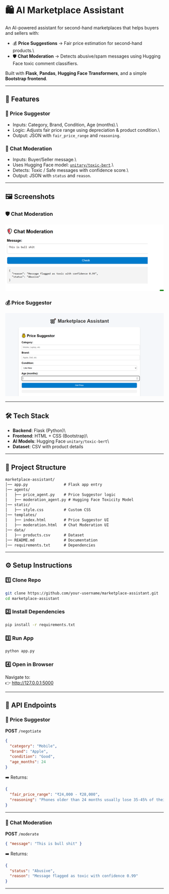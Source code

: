 # 🛍️ AI Marketplace Assistant

An AI-powered assistant for second-hand marketplaces that helps buyers
and sellers with:

-   💰 **Price Suggestions** → Fair price estimation for second-hand
    products.\
-   🛡️ **Chat Moderation** → Detects abusive/spam messages using Hugging
    Face toxic comment classifiers.

Built with **Flask**, **Pandas**, **Hugging Face Transformers**, and a
simple **Bootstrap frontend**.

------------------------------------------------------------------------

## 🚀 Features

### 🔹 Price Suggestor

-   Inputs: Category, Brand, Condition, Age (months).\
-   Logic: Adjusts fair price range using depreciation & product
    condition.\
-   Output: JSON with `fair_price_range` and `reasoning`.

### 🔹 Chat Moderation

-   Inputs: Buyer/Seller message.\
-   Uses Hugging Face model:
    [`unitary/toxic-bert`](https://huggingface.co/unitary/toxic-bert).\
-   Detects: Toxic / Safe messages with confidence score.\
-   Output: JSON with `status` and `reason`.

------------------------------------------------------------------------

## 🖼️ Screenshots

### 🛡️ Chat Moderation

![Chat Moderation UI](./screenshots/chat_moderation.PNG)

### 💰 Price Suggestor

![Price Suggestor UI](./screenshots/price_suggestor.PNG)

------------------------------------------------------------------------

## 🛠️ Tech Stack

-   **Backend**: Flask (Python)\
-   **Frontend**: HTML + CSS (Bootstrap)\
-   **AI Models**: Hugging Face `unitary/toxic-bert`\
-   **Dataset**: CSV with product details

------------------------------------------------------------------------

## 📂 Project Structure

    marketplace-assistant/
    │── app.py                # Flask app entry
    │── agents/
    │   ├── price_agent.py    # Price Suggestor logic
    │   ├── moderation_agent.py # Hugging Face Toxicity Model
    │── static/
    │   ├── style.css         # Custom CSS
    │── templates/
    │   ├── index.html        # Price Suggestor UI
    │   ├── moderation.html   # Chat Moderation UI
    │── data/
    │   ├── products.csv      # Dataset
    │── README.md             # Documentation
    │── requirements.txt      # Dependencies

------------------------------------------------------------------------

## ⚙️ Setup Instructions

### 1️⃣ Clone Repo

``` bash
git clone https://github.com/your-username/marketplace-assistant.git
cd marketplace-assistant
```

### 2️⃣ Install Dependencies

``` bash
pip install -r requirements.txt
```

### 3️⃣ Run App

``` bash
python app.py
```

### 4️⃣ Open in Browser

Navigate to:\
👉 <http://127.0.0.1:5000>

------------------------------------------------------------------------

## 📌 API Endpoints

### 🔹 Price Suggestor

**POST** `/negotiate`

``` json
{
  "category": "Mobile",
  "brand": "Apple",
  "condition": "Good",
  "age_months": 24
}
```

➡️ Returns:

``` json
{
  "fair_price_range": "₹24,000 - ₹28,000",
  "reasoning": "Phones older than 24 months usually lose 35-45% of their original value."
}
```

------------------------------------------------------------------------

### 🔹 Chat Moderation

**POST** `/moderate`

``` json
{ "message": "This is bull shit" }
```

➡️ Returns:

``` json
{
  "status": "Abusive",
  "reason": "Message flagged as toxic with confidence 0.99"
}
```

------------------------------------------------------------------------

